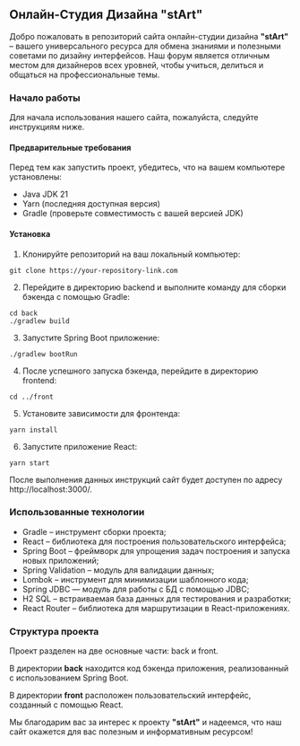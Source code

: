 ## Онлайн-Студия Дизайна "stArt"

Добро пожаловать в репозиторий сайта онлайн-студии дизайна **"stArt"** – вашего универсального ресурса для обмена знаниями и полезными советами по дизайну интерфейсов. Наш форум является отличным местом для дизайнеров всех уровней, чтобы учиться, делиться и общаться на профессиональные темы.

### Начало работы

Для начала использования нашего сайта, пожалуйста, следуйте инструкциям ниже.

#### Предварительные требования

Перед тем как запустить проект, убедитесь, что на вашем компьютере установлены:

- Java JDK 21
- Yarn (последняя доступная версия)
- Gradle (проверьте совместимость с вашей версией JDK)

#### Установка

1. Клонируйте репозиторий на ваш локальный компьютер:
```shell
git clone https://your-repository-link.com
```

2. Перейдите в директорию backend и выполните команду для сборки бэкенда с помощью Gradle:
```shell
cd back
./gradlew build
```

3. Запустите Spring Boot приложение:
```shell
./gradlew bootRun
```

4. После успешного запуска бэкенда, перейдите в директорию frontend:
```shell
cd ../front
```

5. Установите зависимости для фронтенда:
```shell
yarn install
```

6. Запустите приложение React:
```shell
yarn start
```

После выполнения данных инструкций сайт будет доступен по адресу http://localhost:3000/.

### Использованные технологии

- Gradle – инструмент сборки проекта;
- React – библиотека для построения пользовательского интерфейса;
- Spring Boot – фреймворк для упрощения задач построения и запуска новых приложений;
- Spring Validation – модуль для валидации данных;
- Lombok – инструмент для минимизации шаблонного кода;
- Spring JDBC — модуль для работы с БД с помощью JDBC;
- H2 SQL – встраиваемая база данных для тестирования и разработки;
- React Router – библиотека для маршрутизации в React-приложениях.

### Структура проекта

Проект разделен на две основные части: back и front.

В директории **back** находится код бэкенда приложения, реализованный с использованием Spring Boot.

В директории **front** расположен пользовательский интерфейс, созданный с помощью React.

Мы благодарим вас за интерес к проекту **"stArt"** и надеемся, что наш сайт окажется для вас полезным и информативным ресурсом!
